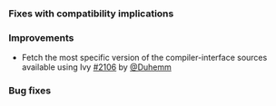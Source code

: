 
  [@Duhemm]: http://github.com/Duhemm
  [2106]: https://github.com/sbt/sbt/pull/2106

### Fixes with compatibility implications

### Improvements

- Fetch the most specific version of the compiler-interface sources available using Ivy [#2106][2106] by [@Duhemm][@Duhemm]

### Bug fixes
